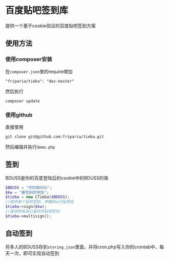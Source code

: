 # 百度贴吧签到库

提供一个基于cookie验证的百度贴吧签到方案

## 使用方法

### 使用composer安装

在`composer.json`里的require增加

  `"friparia/tieba": "dev-master"`

然后执行 

  `composer update`

### 使用github

  直接使用

  `git clone git@github.com:friparia/tieba.git`

  然后编辑并执行`demo.php`

 
## 签到
  BDUSS是你的百度登陆后的cookie中的BDUSS的值

```php
$BDUSS = "你的BDUSS";
$kw = "要签到的吧名";
$tieba = new CTieba($BDUSS);
//提供单个贴吧签到，参数$kw为贴吧名
$tieba->sign($kw);
//提供所有自己喜欢的贴吧签到
$tieba->multisign();
```

## 自动签到

将多人的BDUSS存到`storing.json`里面，并将cron.php写入你的crontab中，每天一次，即可实现自动签到
